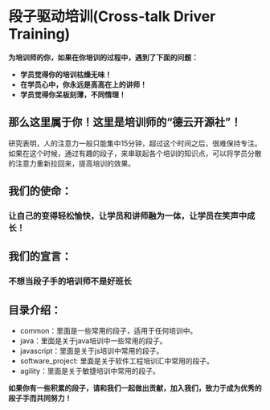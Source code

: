 # 段子驱动培训(Cross-talk Driver Training)

**为培训师的你，如果在你培训的过程中，遇到了下面的问题：**
* **学员觉得你的培训枯燥无味！**
* **在学员心中，你永远是高高在上的讲师！**
* **学员觉得你呆板刻薄，不同情理！**

## 那么这里属于你！这里是培训师的“德云开源社”！

研究表明，人的注意力一般只能集中15分钟，超过这个时间之后，很难保持专注。如果在这个时候，通过有趣的段子，来串联起各个培训的知识点，可以将学员分散的注意力重新拉回来，提高培训的效果。

## 我们的使命：
### 让自己的变得轻松愉快，让学员和讲师融为一体，让学员在笑声中成长！

## 我们的宣言：
### 不想当段子手的培训师不是好班长

## 目录介绍：
* common：里面是一些常用的段子，适用于任何培训中。
* java：里面是关于java培训中一些常用的段子。
* javascript：里面是关于js培训中常用的段子。
* software_project: 里面是关于软件工程培训汇中常用的段子。
* agility：里面是关于敏捷培训中常用的段子。

**如果你有一些积累的段子，请和我们一起做出贡献，加入我们，致力于成为优秀的段子手而共同努力！**
